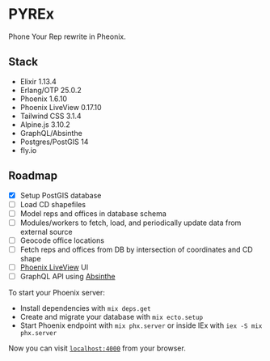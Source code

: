 # PYREx
Phone Your Rep rewrite in Pheonix.

## Stack

* Elixir 1.13.4
* Erlang/OTP 25.0.2
* Phoenix 1.6.10
* Phoenix LiveView 0.17.10
* Tailwind CSS 3.1.4
* Alpine.js 3.10.2
* GraphQL/Absinthe
* Postgres/PostGIS 14
* fly.io

## Roadmap

- [x] Setup PostGIS database
- [ ] Load CD shapefiles
- [ ] Model reps and offices in database schema
- [ ] Modules/workers to fetch, load, and periodically update data from external source
- [ ] Geocode office locations
- [ ] Fetch reps and offices from DB by intersection of coordinates and CD shape
- [ ] [Phoenix LiveView](https://github.com/phoenixframework/phoenix_live_view) UI
- [ ] GraphQL API using [Absinthe](https://github.com/absinthe-graphql/absinthe)

To start your Phoenix server:

  * Install dependencies with `mix deps.get`
  * Create and migrate your database with `mix ecto.setup`
  * Start Phoenix endpoint with `mix phx.server` or inside IEx with `iex -S mix phx.server`

Now you can visit [`localhost:4000`](http://localhost:4000) from your browser.
